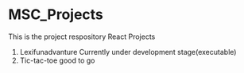 # MSC_Projects
This is the project respository
React Projects
1. Lexifunadvanture Currently under development stage(executable)
2. Tic-tac-toe good to go
